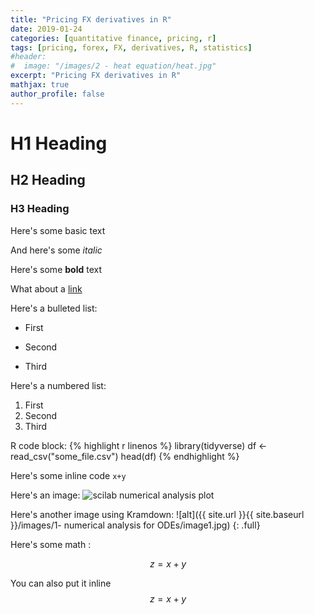 ```yaml
---
title: "Pricing FX derivatives in R"
date: 2019-01-24
categories: [quantitative finance, pricing, r]
tags: [pricing, forex, FX, derivatives, R, statistics]
#header:
#  image: "/images/2 - heat equation/heat.jpg"
excerpt: "Pricing FX derivatives in R"
mathjax: true
author_profile: false
---
```


# H1 Heading

## H2 Heading

### H3 Heading

Here's some basic text

And here's some *italic*

Here's some **bold** text

What about a [link](https://github.com/kboct)

Here's a bulleted list:
* First
+ Second
- Third


Here's a numbered list:
1. First
2. Second
3. Third


R code block:
{% highlight r linenos %}
library(tidyverse)
df <- read_csv("some_file.csv")
head(df)
{% endhighlight %}


Here's some inline code `x+y`

Here's an image:
<img src="{{ site.url }}{{ site.baseurl }}/images/1- numerical analysis for ODEs/image1.jpg" alt="scilab numerical analysis plot" class="full">


Here's another image using Kramdown:
![alt]({{ site.url }}{{ site.baseurl }}/images/1- numerical analysis for ODEs/image1.jpg)
{: .full}

Here's some math :

$$z=x+y$$

You can also put it inline $$z=x+y$$
